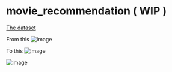 # movie_recommendation ( WIP )

[The dataset](https://files.grouplens.org/datasets/movielens/ml-latest-small.zip)



From this
![image](https://user-images.githubusercontent.com/86613710/184403606-9ed268eb-178f-4f81-8ff3-07d0a3cf3ff9.png)

To this
![image](https://user-images.githubusercontent.com/86613710/184403701-e916a5ee-df0e-4108-825b-b8fe87b67b50.png)


![image](https://user-images.githubusercontent.com/86613710/182355037-300aad3f-afca-43f5-964a-8787c8cd3813.png)

